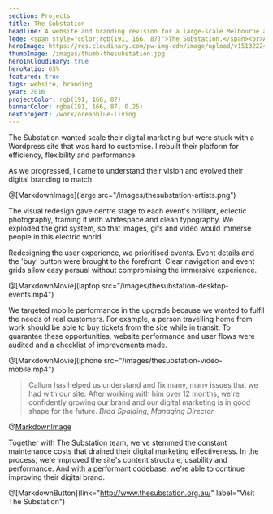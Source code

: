 ```yaml
---
section: Projects
title: The Substation
headline: A website and branding revision for a large-scale Melbourne arts venue.
lede: <span style="color:rgb(191, 166, 87)">The Substation.</span><br>A website and branding revision for the large-scale Melbourne arts venue.
heroImage: https://res.cloudinary.com/pw-img-cdn/image/upload/v1513222499/thesubstation-hero-THIS_baprpq.jpg
thumbImage: /images/thumb-thesubstation.jpg
heroInCloudinary: true
heroRatio: 65%
featured: true
tags: website, branding
year: 2016
projectColor: rgb(191, 166, 87)
bannerColor: rgba(191, 166, 87, 0.25)
nextproject: /work/oceanblue-living
---
```


The Substation wanted scale their digital marketing but were stuck with a Wordpress site that was hard to customise. I rebuilt their platform for
efficiency, flexibility and performance.

As we progressed, I came to understand their vision and evolved their digital branding
to match.

@[MarkdownImage](large src="/images/thesubstation-artists.png")

The visual redesign gave centre stage to each event's brilliant, eclectic photography, framing it with whitespace and clean typography. We
exploded the grid system, so that images, gifs and video would immerse people in this electric world.

Redesigning the user experience, we prioritised events. Event details and the 'buy' button were brought to the forefront. Clear navigation and
event grids allow easy persual without compromising the immersive experience.

@[MarkdownMovie](laptop src="/images/thesubstation-desktop-events.mp4")

We targeted mobile performance in the upgrade because we wanted to fulfil the needs of real customers. For example, a person travelling home from work should be able to buy tickets from the site while in transit. To guarantee these opportunities, website performance and user flows were audited and a checklist of improvements made.

@[MarkdownMovie](iphone src="/images/thesubstation-video-mobile.mp4")

> Callum has helped us understand and fix many, many issues that we had with our site.
> After working with him over 12 months, we're confidently growing our brand and our digital marketing
> is in good shape for the future. _Brad Spalding, Managing Director_

@[MarkdownImage](src="https://res.cloudinary.com/pw-img-cdn/image/upload/v1513228134/okok/thesubstation-emma-collard.jpg")

Together with The Substation team, we've stemmed the constant maintenance costs that drained their digital
marketing effectiveness. In the process, we'e improved the site's content structure, usability and performance.
And with a performant codebase, we're able to continue improving their digital brand.

@[MarkdownButton](link="http://www.thesubstation.org.au/" label="Visit The Substation")
